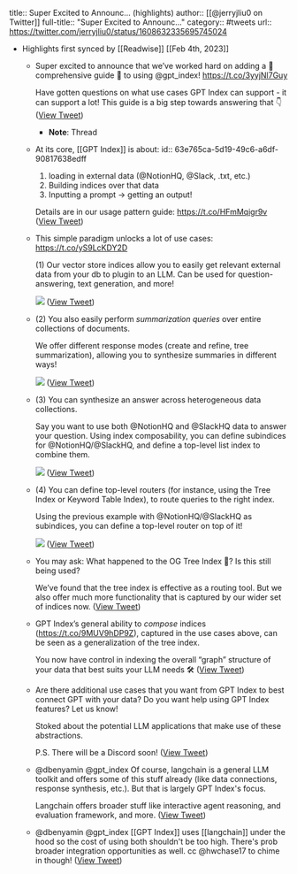 title:: Super Excited to Announc... (highlights)
author:: [[@jerryjliu0 on Twitter]]
full-title:: "Super Excited to Announc..."
category:: #tweets
url:: https://twitter.com/jerryjliu0/status/1608632335695745024

- Highlights first synced by [[Readwise]] [[Feb 4th, 2023]]
	- Super excited to announce that we’ve worked hard on adding a 🎉 comprehensive guide 🎉 to using @gpt_index! https://t.co/3yyjNl7Guy
	  
	  Have gotten questions on what use cases GPT Index can support - it can support a lot! This guide is a big step towards answering that 👇 ([View Tweet](https://twitter.com/jerryjliu0/status/1608632335695745024))
		- **Note**: Thread
	- At its core, [[GPT Index]] is about:
	  id:: 63e765ca-5d19-49c6-a6df-90817638edff
	  
	  1. loading in external data (@NotionHQ, @Slack, .txt, etc.)
	  2. Building indices over that data
	  3. Inputting a prompt -> getting an output! 
	  
	  Details are in our usage pattern guide: https://t.co/HFmMqigr9v ([View Tweet](https://twitter.com/jerryjliu0/status/1608632337063084033))
	- This simple paradigm unlocks a lot of use cases: https://t.co/yS9LcKDY2D
	  
	  
	  (1) Our vector store indices allow you to easily get relevant external data from your db to plugin to an LLM. Can be used for question-answering, text generation, and more! 
	  
	  ![](https://pbs.twimg.com/media/FlMBgfSacAMQIBk.jpg) ([View Tweet](https://twitter.com/jerryjliu0/status/1608632338292047873))
	- (2) You also easily perform *summarization queries* over entire collections of documents.
	  
	  We offer different response modes (create and refine, tree summarization), allowing you to synthesize summaries in different ways! 
	  
	  ![](https://pbs.twimg.com/media/FlMBjxYaAAUwUw8.jpg) ([View Tweet](https://twitter.com/jerryjliu0/status/1608632339671941124))
	- (3) You can synthesize an answer across heterogeneous data collections.
	  
	  Say you want to use both @NotionHQ and @SlackHQ data to answer your question. Using index composability, you can define subindices for @NotionHQ/@SlackHQ, and define a top-level list index to combine them. 
	  
	  ![](https://pbs.twimg.com/media/FlMBnv-acAAJ8de.jpg) ([View Tweet](https://twitter.com/jerryjliu0/status/1608632341064486918))
	- (4) You can define top-level routers (for instance, using the Tree Index or Keyword Table Index), to route queries to the right index.
	  
	  Using the previous example with @NotionHQ/@SlackHQ as subindices, you can define a top-level router on top of it! 
	  
	  ![](https://pbs.twimg.com/media/FlMBqLaaYAAWSrr.jpg) ([View Tweet](https://twitter.com/jerryjliu0/status/1608632342373072896))
	- You may ask: What happened to the OG Tree Index 🌲? Is this still being used? 
	  
	  We’ve found that the tree index is effective as a routing tool. But we also offer much more functionality that is captured by our wider set of indices now. ([View Tweet](https://twitter.com/jerryjliu0/status/1608632343761412096))
	- GPT Index’s general ability to *compose* indices (https://t.co/9MUV9hDP9Z), captured in the use cases above, can be seen as a generalization of the tree index. 
	  
	  You now have control in indexing the overall “graph” structure of your data that best suits your LLM needs 🛠️ ([View Tweet](https://twitter.com/jerryjliu0/status/1608632344914857984))
	- Are there additional use cases that you want from GPT Index to best connect GPT with your data? Do you want help using GPT Index features? Let us know! 
	  
	  Stoked about the potential LLM applications that make use of these abstractions.
	  
	  P.S. There will be a Discord soon! ([View Tweet](https://twitter.com/jerryjliu0/status/1608632346143756288))
	- @dbenyamin @gpt_index Of course, langchain is a general LLM toolkit and offers some of this stuff already (like data connections, response synthesis, etc.). But that is largely GPT Index's focus. 
	  
	  Langchain offers broader stuff like interactive agent reasoning, and evaluation framework, and more. ([View Tweet](https://twitter.com/jerryjliu0/status/1608645839463010304))
	- @dbenyamin @gpt_index [[GPT Index]] uses [[langchain]] under the hood so the cost of using both shouldn't be too high. There's prob broader integration opportunities as well. cc @hwchase17 to chime in though! ([View Tweet](https://twitter.com/jerryjliu0/status/1608646120892411907))